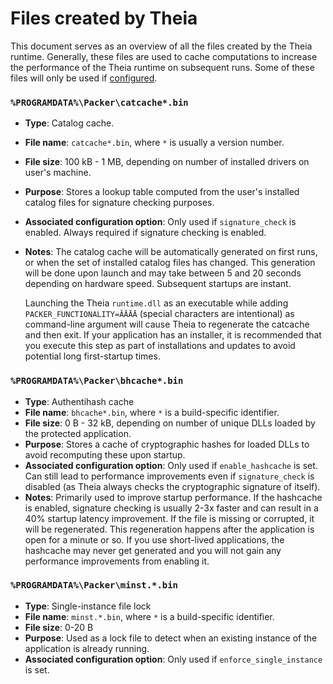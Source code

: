 # Files created by Theia

This document serves as an overview of all the files created by the Theia runtime. Generally, these files are used to cache computations to increase the performance of the Theia runtime on subsequent runs. Some of these files will only be used if [configured](../configs/runtime-config.md).

### `%PROGRAMDATA%\Packer\catcache*.bin`

- **Type**: Catalog cache.
- **File name**: `catcache*.bin`, where `*` is usually a version number.  
- **File size**: 100 kB - 1 MB, depending on number of installed drivers on user's machine.
- **Purpose**: Stores a lookup table computed from the user's installed catalog files for signature checking purposes.
- **Associated configuration option**: Only used if `signature_check` is enabled. Always required if signature checking is enabled.
- **Notes**: The catalog cache will be automatically generated on first runs, or when the set of installed catalog files has changed. This generation will be done upon launch and may take between 5 and 20 seconds depending on hardware speed. Subsequent startups are instant.

  Launching the Theia `runtime.dll` as an executable while adding `PACKER_FUNCTIONALITY=ĂĀĀĀ` (special characters are intentional) as command-line argument will cause Theia to regenerate the catcache and then exit. If your application has an installer, it is recommended that you execute this step as part of installations and updates to avoid potential long first-startup times.

### `%PROGRAMDATA%\Packer\bhcache*.bin`

- **Type**: Authentihash cache
- **File name**: `bhcache*.bin`, where `*` is a build-specific identifier.
- **File size**: 0 B - 32 kB, depending on number of unique DLLs loaded by the protected application.
- **Purpose**: Stores a cache of cryptographic hashes for loaded DLLs to avoid recomputing these upon startup.
- **Associated configuration option**: Only used if `enable_hashcache` is set. Can still lead to performance improvements even if `signature_check` is disabled (as Theia always checks the cryptographic signature of itself).
- **Notes**: Primarily used to improve startup performance. If the hashcache is enabled, signature checking is usually 2-3x faster and can result in a 40% startup latency improvement. If the file is missing or corrupted, it will be regenerated. This regeneration happens after the application is open for a minute or so. If you use short-lived applications, the hashcache may never get generated and you will not gain any performance improvements from enabling it.

### `%PROGRAMDATA%\Packer\minst.*.bin`

- **Type**: Single-instance file lock
- **File name**: `minst.*.bin`, where `*` is a build-specific identifier.
- **File size**: 0-20 B
- **Purpose**: Used as a lock file to detect when an existing instance of the application is already running.
- **Associated configuration option**: Only used if `enforce_single_instance` is set.
